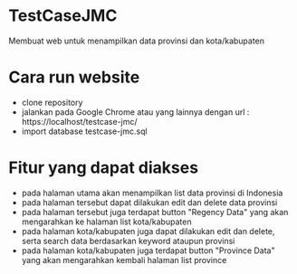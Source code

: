 # TestCaseJMC
 Membuat web untuk menampilkan data provinsi dan kota/kabupaten

# Cara run website
- clone repository
- jalankan pada Google Chrome atau yang lainnya dengan url : https://localhost/testcase-jmc/
- import database testcase-jmc.sql

# Fitur yang dapat diakses
- pada halaman utama akan menampilkan list data provinsi di Indonesia
- pada halaman tersebut dapat dilakukan edit dan delete data provinsi
- pada halaman tersebut juga terdapat button "Regency Data" yang akan mengarahkan ke halaman list kota/kabupaten
- pada halaman kota/kabupaten juga dapat dilakukan edit dan delete, serta search data berdasarkan keyword ataupun provinsi
- pada halaman kota/kabupaten juga terdapat button "Province Data" yang akan mengarahkan kembali halaman list province